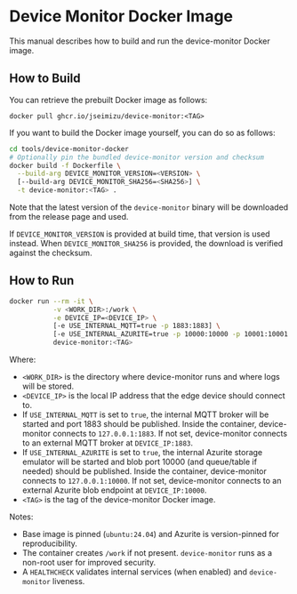 # Device Monitor Docker Image

This manual describes how to build and run the device-monitor Docker image.

## How to Build
You can retrieve the prebuilt Docker image as follows:
```
docker pull ghcr.io/jseimizu/device-monitor:<TAG>
```
If you want to build the Docker image yourself, you can do so as follows:

```bash
cd tools/device-monitor-docker
# Optionally pin the bundled device-monitor version and checksum
docker build -f Dockerfile \
  --build-arg DEVICE_MONITOR_VERSION=<VERSION> \
  [--build-arg DEVICE_MONITOR_SHA256=<SHA256>] \
  -t device-monitor:<TAG> .
```

Note that the latest version of the `device-monitor` binary will be downloaded from the release page and used.

If `DEVICE_MONITOR_VERSION` is provided at build time, that version is used instead. When `DEVICE_MONITOR_SHA256` is provided, the download is verified against the checksum.

## How to Run
```bash
docker run --rm -it \
           -v <WORK_DIR>:/work \
           -e DEVICE_IP=<DEVICE_IP> \
           [-e USE_INTERNAL_MQTT=true -p 1883:1883] \
           [-e USE_INTERNAL_AZURITE=true -p 10000:10000 -p 10001:10001 -p 10002:10002] \
           device-monitor:<TAG>
```
Where:
* `<WORK_DIR>` is the directory where device-monitor runs and where logs will be stored.
* `<DEVICE_IP>` is the local IP address that the edge device should connect to.
* If `USE_INTERNAL_MQTT` is set to `true`, the internal MQTT broker will be started and port 1883 should be published. Inside the container, device-monitor connects to `127.0.0.1:1883`. If not set, device-monitor connects to an external MQTT broker at `DEVICE_IP:1883`.
* If `USE_INTERNAL_AZURITE` is set to `true`, the internal Azurite storage emulator will be started and blob port 10000 (and queue/table if needed) should be published. Inside the container, device-monitor connects to `127.0.0.1:10000`. If not set, device-monitor connects to an external Azurite blob endpoint at `DEVICE_IP:10000`.
* `<TAG>` is the tag of the device-monitor Docker image.

Notes:
- Base image is pinned (`ubuntu:24.04`) and Azurite is version-pinned for reproducibility.
- The container creates `/work` if not present. `device-monitor` runs as a non-root user for improved security.
- A `HEALTHCHECK` validates internal services (when enabled) and `device-monitor` liveness.

